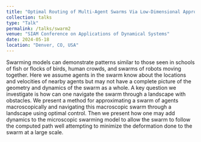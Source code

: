 ```yaml
---
title: "Optimal Routing of Multi-Agent Swarms Via Low-Dimensional Approximation"
collection: talks
type: "Talk"
permalink: /talks/swarm2
venue: "SIAM Conference on Applications of Dynamical Systems"
date: 2024-05-18
location: "Denver, CO, USA"
---
```

Swarming models can demonstrate patterns similar to those seen in schools of fish or flocks of birds, human crowds, and swarms of robots moving together. Here we assume agents in the swarm know about the locations and velocities of nearby agents but may not have a complete picture of the geometry and dynamics of the swarm as a whole. A key question we investigate is how can one navigate the swarm through a landscape with obstacles. We present a method for approximating a swarm of agents macroscopically and navigating this macroscopic swarm through a landscape using optimal control. Then we present how one may add dynamics to the microscopic swarming model to allow the swarm to follow the computed path well attempting to minimize the deformation done to the swarm at a large scale.
